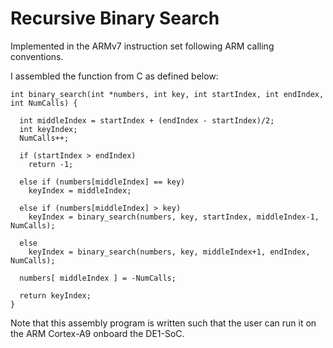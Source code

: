 # Recursive Binary Search
Implemented in the ARMv7 instruction set following ARM calling conventions.

I assembled the function from C as defined below:
```
int binary_search(int *numbers, int key, int startIndex, int endIndex, int NumCalls) {
  
  int middleIndex = startIndex + (endIndex - startIndex)/2;
  int keyIndex;
  NumCalls++;
  
  if (startIndex > endIndex)
    return -1;
  
  else if (numbers[middleIndex] == key)
    keyIndex = middleIndex;
  
  else if (numbers[middleIndex] > key)
    keyIndex = binary_search(numbers, key, startIndex, middleIndex-1, NumCalls);
 
  else
    keyIndex = binary_search(numbers, key, middleIndex+1, endIndex, NumCalls);
  
  numbers[ middleIndex ] = -NumCalls;
  
  return keyIndex;
}
```
Note that this assembly program is written such that the user can run it on the ARM Cortex-A9 onboard the DE1-SoC.
